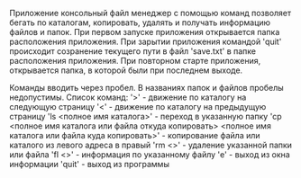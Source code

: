 Приложение консольный файл менеджер с помощью команд позволяет бегать по каталогам, копировать, удалять и получать информацию файлов и папок.
При первом запуске приложения открывается папка расположения приложения. 
При зарытии приложения командой 'quit' происходит созранение текущего пути в файл 'save.txt' в папке расположения приложения. 
При повторном старте приложения, открывается папка, в которой были при последнем выходе. 

Команды вводить через пробел.
В названиях папок и файлов пробелы недопустимы.
Список команд:
'>' - движение по каталогу на следующую страницу
'<' - движение по каталогу на предыдущую страницу
'ls <полное имя каталога>' - переход в указанную папку
'cp <полное имя каталога или файла откуда копировать> <полное имя каталога или файла куда копировать>' - копирование файла или каталого из левого адреса в правый
'rm <>' - удаление указанной папки или файла
'fl <>' - информация по указанному файлу
'e' - выход из окна информации
'quit' - выход из программы
